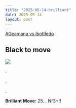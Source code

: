 ```yaml
---
title: "2025-05-14-brilliant"
date: 2025-05-14
layout: post
---
```


[AGeamana vs ibottledo](https://www.chess.com/analysis/game/live/138438937616?move=49&tab=review)

## Black to move

![](/RecordMyBrilliancy/images/2025-05-14-brilliant.png)

.

.

.

**Brilliant Move:** 25... Nf3+!!

